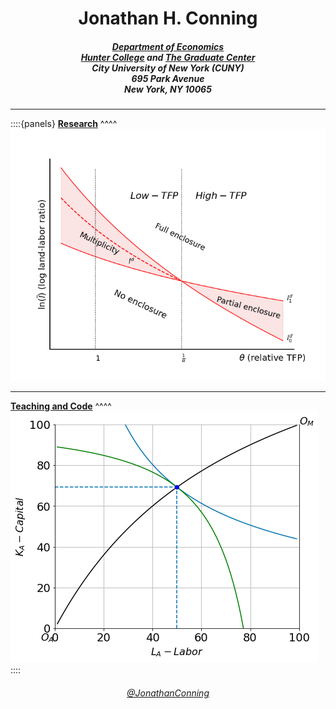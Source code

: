 # 

<H1 style="text-align:center;">
Jonathan H. Conning
</H1>

<H5 style="text-align:center;">

[Department of Economics](http://econ.hunter.cuny.edu/)<br>
[Hunter College](http://econ.hunter.cuny.edu/) and [The Graduate Center](https://gc.cuny.edu/Page-Elements/Academics-Research-Centers-Initiatives/Doctoral-Programs/Economics)<br>
City University of New York (CUNY)<br>
695 Park Avenue<br> New York, NY 10065

</H5>


---


::::{panels}
**[Research](./notes/newpapers.md)**
^^^^
[![](notes/nash_eq.png)](./notes/newpapers.md)

---
**[Teaching and Code](./notes/Teaching.md)**
^^^^
[![](notes/econ_teach.png)](./notes/Teaching.md)
::::


<H6 style="text-align:center;">
<a href="https://twitter.com/JonathanConning?ref_src=twsrc%5Etfw"  data-show-count="false">@JonathanConning</a><script async src="https://platform.twitter.com/widgets.js" charset="utf-8"></script>

</H6>
